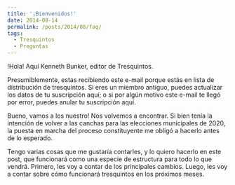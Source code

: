 ```yaml
---
title: '¡Bienvenidos!'
date: 2014-08-14
permalink: /posts/2014/08/faq/
tags:
  - Tresquintos
  - Preguntas
---
```



!Hola! Aquí Kenneth Bunker, editor de Tresquintos.


Presumiblemente, estas recibiendo este e-mail porque estás en lista de distribución de tresquintos. Si eres un miembro antiguo, puedes actualizar los datos de tu suscripción aquí; o si por algún motivo este e-mail te llegó por error, puedes anular tu suscripción aquí.

Bueno, vamos a los nuestro! Nos volvemos a encontrar. Si bien tenía la intención de volver a las canchas para las elecciones municipales de 2020, la puesta en marcha del proceso constituyente me obligó a hacerlo antes de lo esperado.

Tengo varias cosas que me gustaría contarles, y lo quiero hacerlo en este post, que funcionará como una especie de estructura para todo lo que vendrá. Primero, les voy a contar de los principales cambios. Luego, les voy a contar sobre cómo funcionará tresquintos en los próximos meses.
